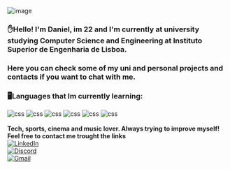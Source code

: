 ![image](https://user-images.githubusercontent.com/126657462/235507530-38250724-6800-4a5a-998c-35ea9a00b3f8.png)
### ✋Hello! I'm Daniel, im 22 and I'm currently at university studying Computer Science and Engineering at Instituto Superior de Engenharia de Lisboa.
### Here you can check some of my uni and personal projects and contacts if you want to chat with me.






### 🖥️Languages that Im currently learning:
<div style ="display:inline_block">
<img aling ="center" alt="css" src="https://img.shields.io/badge/kotlin-%237F52FF.svg?style=for-the-badge&logo=kotlin&logoColor=white" />
<img aling ="center" alt="css" src="https://img.shields.io/badge/Python-3776AB?style=for-the-badge&logo=python&logoColor=white" />
<img aling ="center" alt="css" src="https://img.shields.io/badge/HTML5-E34F26.svg?style=for-the-badge&logo=HTML5&logoColor=white" />
<img aling ="center" alt="css" src="https://img.shields.io/badge/CSS-239120?&style=for-the-badge&logo=css3&logoColor=white" />
<img aling ="center" alt="css" src="https://img.shields.io/badge/c-%2300599C.svg?style=for-the-badge&logo=c&logoColor=white)" />
<img aling ="center" alt="css" src="https://img.shields.io/badge/javascript-%23323330.svg?style=for-the-badge&logo=javascript&logoColor=%23F7DF1E)" />

</div><br/>
<strong>Tech, sports, cinema and music lover. Always trying to improve myself! Feel free to contact me trought the links</strong>

<div>
  <a href="https://www.linkedin.com/in/danieldinis1/">
    <img src="https://custom-icon-badges.demolab.com/badge/LinkedIn-0A66C2?logo=linkedin-white&logoColor=fff" alt="LinkedIn">
  </a>
</div>

<div>
  <a href="https://discordapp.com/users/D1#4673">
    <img src="https://img.shields.io/badge/Discord-%235865F2.svg?&logo=discord&logoColor=white" alt="Discord">
  </a>
</div>

<div>
  <a href="https://mail.google.com/mail/u/0/?pli=1#inbox?compose=CllgCKCBBJFPcqxGhKkpzhtrHsxWChHzcNCHpjjJHzQMmBngKVZbfWlpKvhzJHctSKKbQLMqLNB">
    <img src="https://img.shields.io/badge/Gmail-D14836?logo=gmail&logoColor=white" alt="Gmail">
  </a>
</div>


